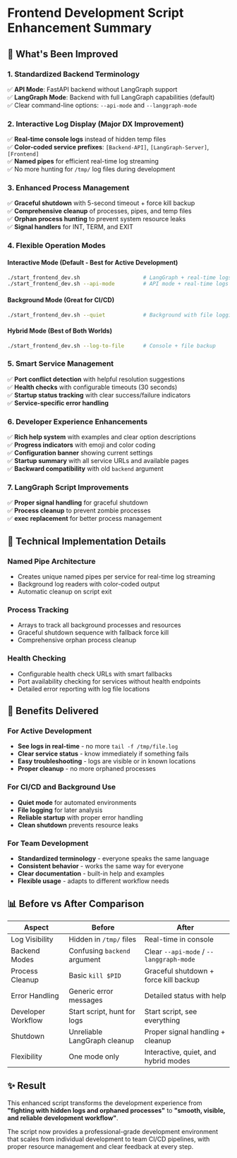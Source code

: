 # Frontend Development Script Enhancement Summary

## 🎉 What's Been Improved

### 1. **Standardized Backend Terminology**
✅ **API Mode**: FastAPI backend without LangGraph support  
✅ **LangGraph Mode**: Backend with full LangGraph capabilities (default)  
✅ Clear command-line options: `--api-mode` and `--langgraph-mode`

### 2. **Interactive Log Display (Major DX Improvement)**
✅ **Real-time console logs** instead of hidden temp files  
✅ **Color-coded service prefixes**: `[Backend-API]`, `[LangGraph-Server]`, `[Frontend]`  
✅ **Named pipes** for efficient real-time log streaming  
✅ No more hunting for `/tmp/` log files during development

### 3. **Enhanced Process Management**
✅ **Graceful shutdown** with 5-second timeout + force kill backup  
✅ **Comprehensive cleanup** of processes, pipes, and temp files  
✅ **Orphan process hunting** to prevent system resource leaks  
✅ **Signal handlers** for INT, TERM, and EXIT

### 4. **Flexible Operation Modes**

#### Interactive Mode (Default - Best for Active Development)
```bash
./start_frontend_dev.sh                    # LangGraph + real-time logs
./start_frontend_dev.sh --api-mode         # API mode + real-time logs
```

#### Background Mode (Great for CI/CD)
```bash
./start_frontend_dev.sh --quiet            # Background with file logging
```

#### Hybrid Mode (Best of Both Worlds)
```bash
./start_frontend_dev.sh --log-to-file      # Console + file backup
```

### 5. **Smart Service Management**
✅ **Port conflict detection** with helpful resolution suggestions  
✅ **Health checks** with configurable timeouts (30 seconds)  
✅ **Startup status tracking** with clear success/failure indicators  
✅ **Service-specific error handling**

### 6. **Developer Experience Enhancements**
✅ **Rich help system** with examples and clear option descriptions  
✅ **Progress indicators** with emoji and color coding  
✅ **Configuration banner** showing current settings  
✅ **Startup summary** with all service URLs and available pages  
✅ **Backward compatibility** with old `backend` argument

### 7. **LangGraph Script Improvements**
✅ **Proper signal handling** for graceful shutdown  
✅ **Process cleanup** to prevent zombie processes  
✅ **exec replacement** for better process management

## 🔧 Technical Implementation Details

### Named Pipe Architecture
- Creates unique named pipes per service for real-time log streaming
- Background log readers with color-coded output
- Automatic cleanup on script exit

### Process Tracking
- Arrays to track all background processes and resources
- Graceful shutdown sequence with fallback force kill
- Comprehensive orphan process cleanup

### Health Checking
- Configurable health check URLs with smart fallbacks
- Port availability checking for services without health endpoints
- Detailed error reporting with log file locations

## 🚀 Benefits Delivered

### For Active Development
- **See logs in real-time** - no more `tail -f /tmp/file.log`
- **Clear service status** - know immediately if something fails
- **Easy troubleshooting** - logs are visible or in known locations
- **Proper cleanup** - no more orphaned processes

### For CI/CD and Background Use
- **Quiet mode** for automated environments
- **File logging** for later analysis
- **Reliable startup** with proper error handling
- **Clean shutdown** prevents resource leaks

### For Team Development
- **Standardized terminology** - everyone speaks the same language
- **Consistent behavior** - works the same way for everyone
- **Clear documentation** - built-in help and examples
- **Flexible usage** - adapts to different workflow needs

## 📊 Before vs After Comparison

| Aspect | Before | After |
|--------|--------|-------|
| Log Visibility | Hidden in `/tmp/` files | Real-time in console |
| Backend Modes | Confusing `backend` argument | Clear `--api-mode` / `--langgraph-mode` |
| Process Cleanup | Basic `kill $PID` | Graceful shutdown + force kill backup |
| Error Handling | Generic error messages | Detailed status with help |
| Developer Workflow | Start script, hunt for logs | Start script, see everything |
| Shutdown | Unreliable LangGraph cleanup | Proper signal handling + cleanup |
| Flexibility | One mode only | Interactive, quiet, and hybrid modes |

## ✨ Result

This enhanced script transforms the development experience from **"fighting with hidden logs and orphaned processes"** to **"smooth, visible, and reliable development workflow"**. 

The script now provides a professional-grade development environment that scales from individual development to team CI/CD pipelines, with proper resource management and clear feedback at every step.
